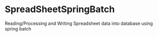 # SpreadSheetSpringBatch
Reading/Processing and Writing Spreadsheet data into database using spring batch
